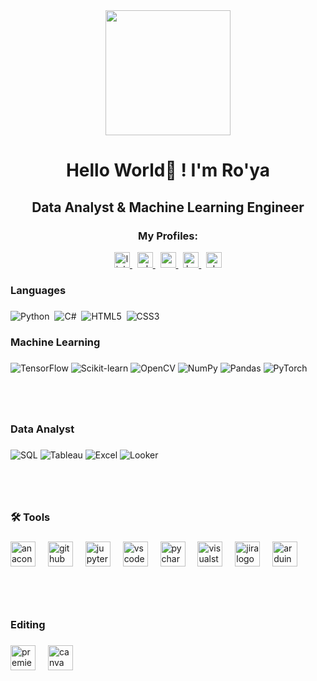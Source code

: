 <div align="center">
  <img src="https://media.giphy.com/media/1qzirb6B4KXOHbJpd3/giphy.gif" width="200"/>
</div>



<h1 align="center">Hello World👋 ! I'm Ro'ya </h1>
<h2 align="center">Data Analyst & Machine Learning Engineer </h2>


<h3 align="center">My Profiles:</h3>

<div align="center">
  <a href="https://www.linkedin.com/in/ro-ya-shboul-6521a1234?utm_source=share&utm_campaign=share_via&utm_content=profile&utm_medium=ios_app">
    <img src="https://img.shields.io/static/v1?message=LinkedIn&logo=linkedin&label=&color=0077B5&logoColor=white&labelColor=&style=for-the-badge" height="25" alt="linkedin logo"/>
  </a>&nbsp;
  
  <a href="https://wa.me/789253191">
    <img src="https://img.shields.io/static/v1?message=Whatsapp&logo=whatsapp&label=&color=25D366&logoColor=white&labelColor=&style=for-the-badge" height="25" alt="whatsapp logo"/>
  </a>&nbsp;

  <a href="mailto:royashboul@gmail.com">
    <img src="https://img.shields.io/static/v1?message=Gmail&logo=gmail&label=&color=D14836&logoColor=white&labelColor=&style=for-the-badge" height="25" alt="gmail logo"/>
  </a>&nbsp;

  <a href="https://www.kaggle.com/royashboul">
    <img src="https://img.shields.io/static/v1?message=Kaggle&logo=kaggle&label=&color=1DA1F2&logoColor=white&labelColor=&style=for-the-badge" height="25" alt="kaggle logo"/>
  </a>&nbsp;

  <a href="https://Rou'ya Alshaboul - T46">
    <img src="https://img.shields.io/static/v1?message=Slack&logo=slack&label=&color=4A154B&logoColor=white&labelColor=&style=for-the-badge" height="25" alt="slack logo"/>
  </a>
</div>

<p style="margin:10px 0;"></p>



<h3 align="left">Languages</h3>

###


###
![Python](https://img.shields.io/badge/Python-4B8BBE?style=for-the-badge&logo=python&logoColor=FFD43B)&nbsp;
![C#](https://img.shields.io/badge/C%23-68217A?style=for-the-badge&logo=c-sharp&logoColor=white)&nbsp;
![HTML5](https://img.shields.io/badge/HTML5-F06529?style=for-the-badge&logo=html5&logoColor=white)&nbsp;
![CSS3](https://img.shields.io/badge/CSS3-2965F1?style=for-the-badge&logo=css3&logoColor=white)


###
<div style="margin-top: 20px;"></div>



<h3 align="left">Machine Learning</h3>

###


![TensorFlow](https://img.shields.io/badge/TensorFlow-FF6F00?style=for-the-badge&logo=tensorflow&logoColor=white)
![Scikit-learn](https://img.shields.io/badge/Scikit--Learn-F7931E?style=for-the-badge&logo=scikit-learn&logoColor=white)
![OpenCV](https://img.shields.io/badge/OpenCV-5C3EE8?style=for-the-badge&logo=opencv&logoColor=white)
![NumPy](https://img.shields.io/badge/NumPy-013243?style=for-the-badge&logo=numpy&logoColor=white)
![Pandas](https://img.shields.io/badge/Pandas-150458?style=for-the-badge&logo=pandas&logoColor=white)
![PyTorch](https://img.shields.io/badge/PyTorch-EE4C2C?style=for-the-badge&logo=pytorch&logoColor=white)
###

<br><br>


<h3 align="left">Data Analyst</h3>

###


![SQL](https://img.shields.io/badge/SQL-4479A1?style=for-the-badge&logo=mysql&logoColor=white)
![Tableau](https://img.shields.io/badge/Tableau-E97627?style=for-the-badge&logo=tableau&logoColor=white)
![Excel](https://img.shields.io/badge/Excel-217346?style=for-the-badge&logo=microsoft-excel&logoColor=white)
![Looker](https://img.shields.io/badge/Looker-4285F4?style=for-the-badge&logo=looker&logoColor=white)


###
<br><br>
<h3 align="left">🛠 Tools</h3>

###

<div align="left">
  <img src="https://cdn.jsdelivr.net/gh/devicons/devicon/icons/anaconda/anaconda-original.svg" height="40" alt="anaconda logo"  />
  <img width="12" />
  <img src="https://cdn.jsdelivr.net/gh/devicons/devicon/icons/github/github-original.svg" height="40" alt="github logo"  />
  <img width="12" />
  <img src="https://cdn.jsdelivr.net/gh/devicons/devicon/icons/jupyter/jupyter-original.svg" height="40" alt="jupyter logo"  />
  <img width="12" />
  <img src="https://cdn.jsdelivr.net/gh/devicons/devicon/icons/vscode/vscode-original.svg" height="40" alt="vscode logo"  />
  <img width="12" />
  <img src="https://cdn.jsdelivr.net/gh/devicons/devicon/icons/pycharm/pycharm-original.svg" height="40" alt="pycharm logo"  />
  <img width="12" />
  <img src="https://cdn.jsdelivr.net/gh/devicons/devicon/icons/visualstudio/visualstudio-plain.svg" height="40" alt="visualstudio logo"  />
  <img width="12" />
  <img src="https://cdn.jsdelivr.net/gh/devicons/devicon/icons/jira/jira-original.svg" height="40" alt="jira logo"  />
  <img width="12" />
  <img src="https://cdn.jsdelivr.net/gh/devicons/devicon/icons/arduino/arduino-original.svg" height="40" alt="arduino logo"  />
</div>

###
<br><br>
<h3 align="left">Editing</h3>

###

<div align="left">
  <img src="https://cdn.jsdelivr.net/gh/devicons/devicon/icons/premierepro/premierepro-plain.svg" height="40" alt="premierepro logo"  />
  <img width="12" />
  <img src="https://cdn.jsdelivr.net/gh/devicons/devicon/icons/canva/canva-original.svg" height="40" alt="canva logo"  />
</div>

###
